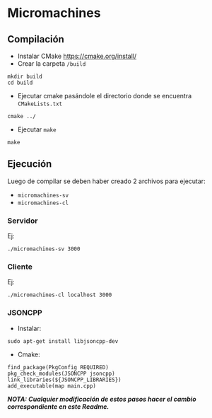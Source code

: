 # Micromachines

## Compilación
- Instalar CMake https://cmake.org/install/
- Crear la carpeta `/build`
```
mkdir build
cd build
```
- Ejecutar cmake pasándole el directorio donde se encuentra `CMakeLists.txt`
```
cmake ../
```
- Ejecutar `make`
```
make
```

## Ejecución
Luego de compilar se deben haber creado 2 archivos para ejecutar:
- `micromachines-sv`
- `micromachines-cl`

### Servidor
Ej:
```
./micromachines-sv 3000
```

### Cliente
Ej:
```
./micromachines-cl localhost 3000
```

### JSONCPP
* Instalar:
```
sudo apt-get install libjsoncpp-dev
```
* Cmake:
```
find_package(PkgConfig REQUIRED)
pkg_check_modules(JSONCPP jsoncpp)
link_libraries(${JSONCPP_LIBRARIES})
add_executable(map main.cpp)
```

***NOTA: Cualquier modificación de estos pasos hacer el cambio correspondiente en este Readme.***
